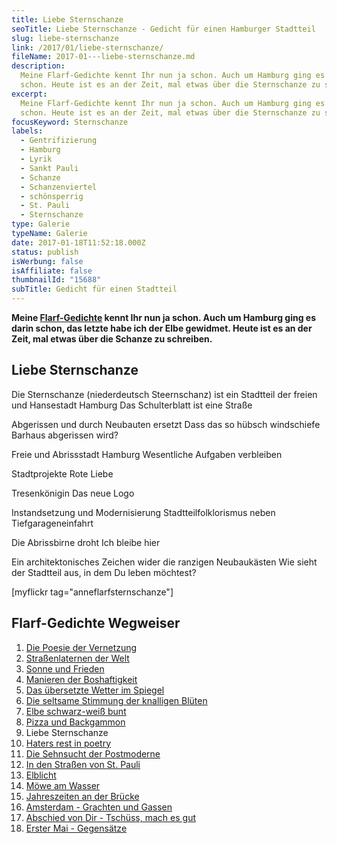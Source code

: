 ```yaml
---
title: Liebe Sternschanze
seoTitle: Liebe Sternschanze - Gedicht für einen Hamburger Stadtteil
slug: liebe-sternschanze
link: /2017/01/liebe-sternschanze/
fileName: 2017-01---liebe-sternschanze.md
description:
  Meine Flarf-Gedichte kennt Ihr nun ja schon. Auch um Hamburg ging es darin
  schon. Heute ist es an der Zeit, mal etwas über die Sternschanze zu schreiben.
excerpt:
  Meine Flarf-Gedichte kennt Ihr nun ja schon. Auch um Hamburg ging es darin
  schon. Heute ist es an der Zeit, mal etwas über die Sternschanze zu schreiben.
focusKeyword: Sternschanze
labels:
  - Gentrifizierung
  - Hamburg
  - Lyrik
  - Sankt Pauli
  - Schanze
  - Schanzenviertel
  - schönsperrig
  - St. Pauli
  - Sternschanze
type: Galerie
typeName: Galerie
date: 2017-01-18T11:52:18.000Z
status: publish
isWerbung: false
isAffiliate: false
thumbnailId: "15688"
subTitle: Gedicht für einen Stadtteil
---
```


<strong>Meine <a href="http://cardamonchai.com/?s=Flarf">Flarf-Gedichte</a>
kennt Ihr nun ja schon. Auch um Hamburg ging es darin schon, das letzte habe ich
der Elbe gewidmet. Heute ist es an der Zeit, mal etwas über die Schanze zu
schreiben.</strong>

## Liebe Sternschanze

Die Sternschanze (niederdeutsch Steernschanz) ist ein Stadtteil der freien und
Hansestadt Hamburg Das Schulterblatt ist eine Straße

Abgerissen und durch Neubauten ersetzt Dass das so hübsch windschiefe Barhaus
abgerissen wird?

Freie und Abrissstadt Hamburg Wesentliche Aufgaben verbleiben

Stadtprojekte Rote Liebe

Tresenkönigin Das neue Logo

Instandsetzung und Modernisierung Stadtteilfolklorismus neben
Tiefgarageneinfahrt

Die Abrissbirne droht Ich bleibe hier

Ein architektonisches Zeichen wider die ranzigen Neubaukästen Wie sieht der
Stadtteil aus, in dem Du leben möchtest?

[myflickr tag="anneflarfsternschanze"]

## Flarf-Gedichte Wegweiser

<ol>
    <li><a href="http://cardamonchai.com/2016/03/flarf-inspiration-aus-dem-internet-die-poesie-der-vernetzung/">Die Poesie der Vernetzung</a></li>
    <li><a href="/2016/03/strassenlaternen-der-welt-eine-romantische-bildergalerie/">Straßenlaternen der Welt</a></li>
    <li><a href="/2016/03/sonne-und-frieden/">Sonne und Frieden</a></li>
    <li><a href="http://cardamonchai.com/2016/04/manieren-der-boshaftigkeit/">Manieren der Boshaftigkeit</a></li>
    <li><a href="/2016/05/das-uebersetzte-wetter-im-spiegel/">Das übersetzte Wetter im Spiegel</a></li>
    <li><a href="http://cardamonchai.com/2016/10/die-seltsame-stimmung-der-knalligen-blueten/">Die seltsame Stimmung der knalligen Blüten</a></li>
    <li><a href="http://cardamonchai.com/2017/01/elbe-schwarz-weiss-bunt-bildergalerie-mit-flarfgedicht/">Elbe schwarz-weiß bunt</a></li>
    <li><a href="http://cardamonchai.com/2017/01/drei-koenige/">Pizza und Backgammon</a></li>
    <li>Liebe Sternschanze</li>
    <li><a href="http://cardamonchai.com/2017/02/haters-rest-in-poetry/">Haters rest in poetry</a></li>
    <li><a href="http://cardamonchai.com/2017/02/die-sehnsucht-der-postmoderne/">Die Sehnsucht der Postmoderne</a></li>
    <li><a href="http://cardamonchai.com/2017/02/dauerregen-stpauli/">In den Straßen von St. Pauli</a></li>
    <li><a href="http://cardamonchai.com/2018/01/elblicht-flarfgedicht-zum-jahresanfang/">Elblicht</a></li>
    <li><a href="http://cardamonchai.com/2018/01/moewe-am-wasser/">Möwe am Wasser</a></li>
    <li><a href="http://cardamonchai.com/2018/02/ein-fleet-im-verlauf-der-jahreszeiten/">Jahreszeiten an der Brücke</a></li>
    <li><a href="http://cardamonchai.com/2018/03/amsterdam/">Amsterdam - Grachten und Gassen</a></li>
    <li><a href="http://cardamonchai.com/2018/04/abschied-von-dir/">Abschied von Dir - Tschüss, mach es gut</a></li>
    <li><a href="http://cardamonchai.com/2018/05/erster-mai-gegensaetze/">Erster Mai - Gegensätze</a></li>
</ol>

